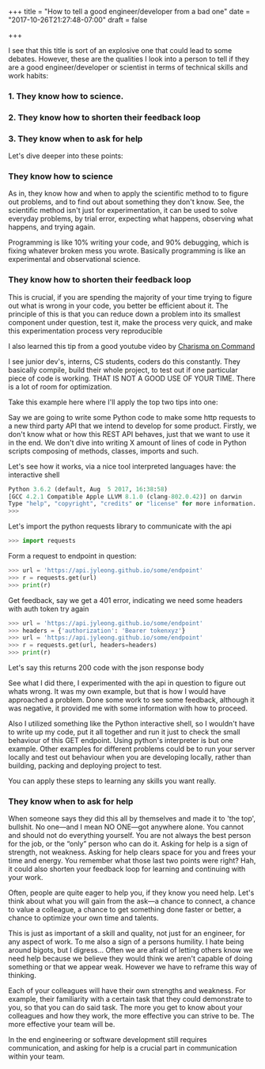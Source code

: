 +++
title = "How to tell a good engineer/developer from a bad one"
date = "2017-10-26T21:27:48-07:00"
draft = false

+++

I see that this title is sort of an explosive one that could lead to some debates.
However, these are the qualities I look into a person to tell if they are a good engineer/developer or scientist in terms of technical skills and work habits:

### 1. They know how to science.
### 2. They know how to shorten their feedback loop
### 3. They know when to ask for help

Let's dive deeper into these points:

### They know how to science
As in, they know how and when to apply the scientific method to to figure out problems, and to find out about something they don't know. See, the scientific method isn't just for experimentation, it can be used to solve everyday problems, by trial error, expecting what happens, observing what happens, and trying again.

Programming is like 10% writing your code, and 90% debugging, which is fixing whatever broken mess you wrote. Basically programming is like an experimental and observational science.

### They know how to shorten their feedback loop
This is crucial, if you are spending the majority of your time trying to figure out what is wrong in your code, you better be efficient about it. The principle of this is that you can reduce down a problem into its smallest component under question, test it, make the process very quick, and make this experimentation process very reproducible

I also learned this tip from a good youtube video by [Charisma on Command](https://www.youtube.com/watch?v=YLwFbwPbqyY) 

I see junior dev's, interns, CS students, coders do this constantly. They basically compile, build their whole project, to test out if one particular piece of code is working. THAT IS NOT A GOOD USE OF YOUR TIME. There is a lot of room for optimization.

Take this example here where I'll apply the top two tips into one:

Say we are going to write some Python code to make some http requests to a new third party API that we intend to develop for some product.
Firstly, we don't know what or how this REST API behaves, just that we want to use it in the end.
We don't dive into writing X amount of lines of code in Python scripts composing of methods, classes, imports and such.

Let's see how it works, via a nice tool interpreted languages have: the interactive shell

```python
Python 3.6.2 (default, Aug  5 2017, 16:38:58) 
[GCC 4.2.1 Compatible Apple LLVM 8.1.0 (clang-802.0.42)] on darwin
Type "help", "copyright", "credits" or "license" for more information.
>>> 
```
Let's import the python requests library to communicate with the api

```python
>>> import requests
```
Form a request to endpoint in question:
```python
>>> url = 'https://api.jyleong.github.io/some/endpoint'
>>> r = requests.get(url)
>>> print(r)
```
Get feedback, say we get a 401 error, indicating we need some headers with auth token
try again
```python
>>> url = 'https://api.jyleong.github.io/some/endpoint'
>>> headers = {'authorization': 'Bearer tokenxyz'}
>>> url = 'https://api.jyleong.github.io/some/endpoint'
>>> r = requests.get(url, headers=headers)
>>> print(r)
```
Let's say this returns 200 code with the json response body

See what I did there, I experimented with the api in question to figure out whats wrong. It was my own example, but that is how I would have approached a problem. Done some work to see some feedback, although it was negative, it provided me with some information with how to proceed.

Also I utilized something like the Python interactive shell, so I wouldn't have to write up my code, put it all together and run it just to check the small behaviour of this GET endpoint. Using python's interpreter is but one example. Other examples for different problems could be to run your server locally and test out behaviour when you are developing locally, rather than building, packing and deploying project to test.

You can apply these steps to learning any skills you want really.

### They know when to ask for help
When someone says they did this all by themselves and made it to 'the top', bullshit. No one—and I mean NO ONE—got anywhere alone. You cannot and should not do everything yourself. You are not always the best person for the job, or the “only” person who can do it. Asking for help is a sign of strength, not weakness. Asking for help clears space for you and frees your time and energy. You remember what those last two points were right? Hah, it could also shorten your feedback loop for learning and continuing with your work.

Often, people are quite eager to help you, if they know you need help. Let's think about what you will gain from the ask—a chance to connect, a chance to value a colleague, a chance to get something done faster or better, a chance to optimize your own time and talents.

This is just as important of a skill and quality, not just for an engineer, for any aspect of work. To me also a sign of a persons humility. I hate being around bigots, but I digress... Often we are afraid of letting others know we need help because we believe they would think we aren't capable of doing something or that we appear weak. However we have to reframe this way of thinking.

Each of your colleagues will have their own strengths and weakness. For example, their familiarity with a certain task that they could demonstrate to you, so that you can do said task. The more you get to know about your colleagues and how they work, the more effective you can strive to be. The more effective your team will be.

In the end engineering or software development still requires communication, and asking for help is a crucial part in communication within your team.



